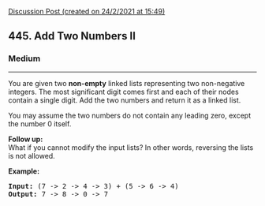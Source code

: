 [Discussion Post (created on 24/2/2021 at 15:49)](https://leetcode.com/problems/add-two-numbers-ii/solution/)  
<h2>445. Add Two Numbers II</h2><h3>Medium</h3><hr><div><p>You are given two <b>non-empty</b> linked lists representing two non-negative integers. The most significant digit comes first and each of their nodes contain a single digit. Add the two numbers and return it as a linked list.</p>

<p>You may assume the two numbers do not contain any leading zero, except the number 0 itself.</p>

<p><b>Follow up:</b><br>
What if you cannot modify the input lists? In other words, reversing the lists is not allowed.
</p>

<p>
<b>Example:</b>
</p><pre><b>Input:</b> (7 -&gt; 2 -&gt; 4 -&gt; 3) + (5 -&gt; 6 -&gt; 4)
<b>Output:</b> 7 -&gt; 8 -&gt; 0 -&gt; 7
</pre>
<p></p></div>